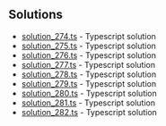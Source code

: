 

## Solutions

- [solution_274.ts](solution_274.ts) - Typescript solution
- [solution_275.ts](solution_275.ts) - Typescript solution
- [solution_276.ts](solution_276.ts) - Typescript solution
- [solution_277.ts](solution_277.ts) - Typescript solution
- [solution_278.ts](solution_278.ts) - Typescript solution
- [solution_279.ts](solution_279.ts) - Typescript solution
- [solution_280.ts](solution_280.ts) - Typescript solution
- [solution_281.ts](solution_281.ts) - Typescript solution
- [solution_282.ts](solution_282.ts) - Typescript solution
